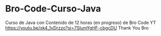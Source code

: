 # Bro-Code-Curso-Java
Curso de Java con Contenido de 12 horas (en progreso) de Bro Code YT
https://youtu.be/xk4_1vDrzzo?si=7SIumYgHF-cbgcDU
Thank You Bro
